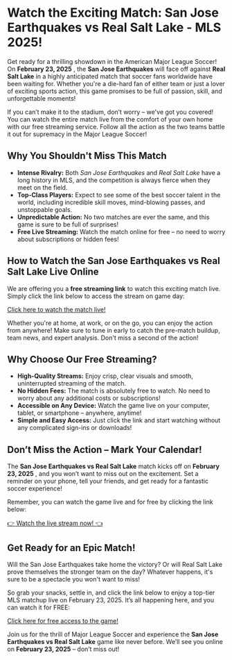 # Watch the Exciting Match: San Jose Earthquakes vs Real Salt Lake - MLS 2025!

Get ready for a thrilling showdown in the American Major League Soccer! On **February 23, 2025** , the **San Jose Earthquakes** will face off against **Real Salt Lake** in a highly anticipated match that soccer fans worldwide have been waiting for. Whether you're a die-hard fan of either team or just a lover of exciting sports action, this game promises to be full of passion, skill, and unforgettable moments!

If you can’t make it to the stadium, don’t worry – we've got you covered! You can watch the entire match live from the comfort of your own home with our free streaming service. Follow all the action as the two teams battle it out for supremacy in the Major League Soccer!

## Why You Shouldn't Miss This Match

- **Intense Rivalry:** Both _San Jose Earthquakes_ and _Real Salt Lake_ have a long history in MLS, and the competition is always fierce when they meet on the field.
- **Top-Class Players:** Expect to see some of the best soccer talent in the world, including incredible skill moves, mind-blowing passes, and unstoppable goals.
- **Unpredictable Action:** No two matches are ever the same, and this game is sure to be full of surprises!
- **Free Live Streaming:** Watch the match online for free – no need to worry about subscriptions or hidden fees!

## How to Watch the San Jose Earthquakes vs Real Salt Lake Live Online

We are offering you a **free streaming link** to watch this exciting match live. Simply click the link below to access the stream on game day:

[Click here to watch the match live!](https://tinyurl.com/livestreamfreeo?st=San+Jose+Earthquakes+vs+Real+Salt+Lake&si=gh)

Whether you're at home, at work, or on the go, you can enjoy the action from anywhere! Make sure to tune in early to catch the pre-match buildup, team news, and expert analysis. Don't miss a second of the action!

## Why Choose Our Free Streaming?

- **High-Quality Streams:** Enjoy crisp, clear visuals and smooth, uninterrupted streaming of the match.
- **No Hidden Fees:** The match is absolutely free to watch. No need to worry about any additional costs or subscriptions!
- **Accessible on Any Device:** Watch the game live on your computer, tablet, or smartphone – anywhere, anytime!
- **Simple and Easy Access:** Just click the link and start watching without any complicated sign-ins or downloads!

## Don’t Miss the Action – Mark Your Calendar!

The **San Jose Earthquakes vs Real Salt Lake** match kicks off on **February 23, 2025** , and you won’t want to miss out on the excitement. Set a reminder on your phone, tell your friends, and get ready for a fantastic soccer experience!

Remember, you can watch the game live and for free by clicking the link below:

[👉 Watch the live stream now! 👈](https://tinyurl.com/livestreamfreeo?st=San+Jose+Earthquakes+vs+Real+Salt+Lake&si=gh)

## Get Ready for an Epic Match!

Will the San Jose Earthquakes take home the victory? Or will Real Salt Lake prove themselves the stronger team on the day? Whatever happens, it's sure to be a spectacle you won't want to miss!

So grab your snacks, settle in, and click the link below to enjoy a top-tier MLS matchup live on February 23, 2025. It’s all happening here, and you can watch it for FREE:

[Click here for free access to the game!](https://tinyurl.com/livestreamfreeo?st=San+Jose+Earthquakes+vs+Real+Salt+Lake&si=gh)

Join us for the thrill of Major League Soccer and experience the **San Jose Earthquakes vs Real Salt Lake** game like never before. We’ll see you online on **February 23, 2025** – don’t miss out!
